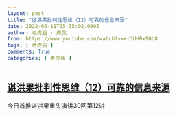 ```yaml
---
layout: post
title: "谌洪果批判性思维（12）可靠的信息来源"
date: 2022-05-11T05:35:02.000Z
author: 老虎庙 · 虎侃
from: https://www.youtube.com/watch?v=er3UHBx90b8
tags: [ 老虎庙 ]
comments: True
categories: [ 老虎庙 ]
---
```

<!--1652247302000-->
[谌洪果批判性思维（12）可靠的信息来源](https://www.youtube.com/watch?v=er3UHBx90b8)
------

<div>
今日首推谌洪果重头演讲30回第12讲
</div>
